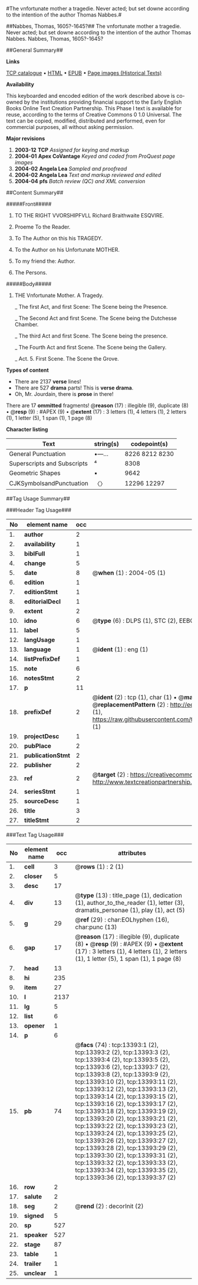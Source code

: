 #The vnfortunate mother a tragedie. Never acted; but set downe according to the intention of the author Thomas Nabbes.#

##Nabbes, Thomas, 1605?-1645?##
The vnfortunate mother a tragedie. Never acted; but set downe according to the intention of the author Thomas Nabbes.
Nabbes, Thomas, 1605?-1645?

##General Summary##

**Links**

[TCP catalogue](http://www.ota.ox.ac.uk/tcp/)  • 
[HTML](http://tei.it.ox.ac.uk/tcp/Texts-HTML/free/A07/A07979.html)  • 
[EPUB](http://tei.it.ox.ac.uk/tcp/Texts-EPUB/free/A07/A07979.epub) • 
[Page images (Historical Texts)](https://data.historicaltexts.jisc.ac.uk/view?pubId=eebo-99848308e&pageId=eebo-99848308e-13393-1)

**Availability**

This keyboarded and encoded edition of the
	       work described above is co-owned by the institutions
	       providing financial support to the Early English Books
	       Online Text Creation Partnership. This Phase I text is
	       available for reuse, according to the terms of Creative
	       Commons 0 1.0 Universal. The text can be copied,
	       modified, distributed and performed, even for
	       commercial purposes, all without asking permission.

**Major revisions**

1. __2003-12__ __TCP__ *Assigned for keying and markup*
1. __2004-01__ __Apex CoVantage__ *Keyed and coded from ProQuest page images*
1. __2004-02__ __Angela Lea__ *Sampled and proofread*
1. __2004-02__ __Angela Lea__ *Text and markup reviewed and edited*
1. __2004-04__ __pfs__ *Batch review (QC) and XML conversion*

##Content Summary##

#####Front#####

1. TO THE RIGHT VVORSHIPFVLL Richard Braithwaite ESQVIRE.

1. Proeme To the Reader.

1. To The Author on this his TRAGEDY.

1. To the Author on his Unfortunate MOTHER.

1. To my friend the: Author.

1. The Persons.

#####Body#####

1. THE Vnfortunate Mother. A Tragedy.

    _ The first Act, and first Scene: The Scene being the Presence.

    _ The Second Act and first Scene. The Scene being the Dutchesse Chamber.

    _ The third Act and first Scene. The Scene being the presence.

    _ The Fourth Act and first Scene. The Scene being the Gallery.

    _ Act. 5. First Scene. The Scene the Grove.

**Types of content**

  * There are 2137 **verse** lines!
  * There are 527 **drama** parts! This is **verse drama**.
  * Oh, Mr. Jourdain, there is **prose** in there!

There are 17 **ommitted** fragments! 
 @__reason__ (17) : illegible (9), duplicate (8)  •  @__resp__ (9) : #APEX (9)  •  @__extent__ (17) : 3 letters (1), 4 letters (1), 2 letters (1), 1 letter (5), 1 span (1), 1 page (8)

**Character listing**


|Text|string(s)|codepoint(s)|
|---|---|---|
|General Punctuation|•—…|8226 8212 8230|
|Superscripts             and Subscripts|⁴|8308|
|Geometric Shapes|▪|9642|
|CJKSymbolsandPunctuation|〈〉|12296 12297|

##Tag Usage Summary##

###Header Tag Usage###

|No|element name|occ|attributes|
|---|---|---|---|
|1.|__author__|2||
|2.|__availability__|1||
|3.|__biblFull__|1||
|4.|__change__|5||
|5.|__date__|8| @__when__ (1) : 2004-05 (1)|
|6.|__edition__|1||
|7.|__editionStmt__|1||
|8.|__editorialDecl__|1||
|9.|__extent__|2||
|10.|__idno__|6| @__type__ (6) : DLPS (1), STC (2), EEBO-CITATION (1), PROQUEST (1), VID (1)|
|11.|__label__|5||
|12.|__langUsage__|1||
|13.|__language__|1| @__ident__ (1) : eng (1)|
|14.|__listPrefixDef__|1||
|15.|__note__|6||
|16.|__notesStmt__|2||
|17.|__p__|11||
|18.|__prefixDef__|2| @__ident__ (2) : tcp (1), char (1)  •  @__matchPattern__ (2) : ([0-9\-]+):([0-9IVX]+) (1), (.+) (1)  •  @__replacementPattern__ (2) : http://eebo.chadwyck.com/downloadtiff?vid=$1&page=$2 (1), https://raw.githubusercontent.com/textcreationpartnership/Texts/master/tcpchars.xml#$1 (1)|
|19.|__projectDesc__|1||
|20.|__pubPlace__|2||
|21.|__publicationStmt__|2||
|22.|__publisher__|2||
|23.|__ref__|2| @__target__ (2) : https://creativecommons.org/publicdomain/zero/1.0/ (1), http://www.textcreationpartnership.org/docs/. (1)|
|24.|__seriesStmt__|1||
|25.|__sourceDesc__|1||
|26.|__title__|3||
|27.|__titleStmt__|2||


###Text Tag Usage###

|No|element name|occ|attributes|
|---|---|---|---|
|1.|__cell__|3| @__rows__ (1) : 2 (1)|
|2.|__closer__|5||
|3.|__desc__|17||
|4.|__div__|13| @__type__ (13) : title_page (1), dedication (1), author_to_the_reader (1), letter (3), dramatis_personae (1), play (1), act (5)|
|5.|__g__|29| @__ref__ (29) : char:EOLhyphen (16), char:punc (13)|
|6.|__gap__|17| @__reason__ (17) : illegible (9), duplicate (8)  •  @__resp__ (9) : #APEX (9)  •  @__extent__ (17) : 3 letters (1), 4 letters (1), 2 letters (1), 1 letter (5), 1 span (1), 1 page (8)|
|7.|__head__|13||
|8.|__hi__|235||
|9.|__item__|27||
|10.|__l__|2137||
|11.|__lg__|5||
|12.|__list__|6||
|13.|__opener__|1||
|14.|__p__|6||
|15.|__pb__|74| @__facs__ (74) : tcp:13393:1 (2), tcp:13393:2 (2), tcp:13393:3 (2), tcp:13393:4 (2), tcp:13393:5 (2), tcp:13393:6 (2), tcp:13393:7 (2), tcp:13393:8 (2), tcp:13393:9 (2), tcp:13393:10 (2), tcp:13393:11 (2), tcp:13393:12 (2), tcp:13393:13 (2), tcp:13393:14 (2), tcp:13393:15 (2), tcp:13393:16 (2), tcp:13393:17 (2), tcp:13393:18 (2), tcp:13393:19 (2), tcp:13393:20 (2), tcp:13393:21 (2), tcp:13393:22 (2), tcp:13393:23 (2), tcp:13393:24 (2), tcp:13393:25 (2), tcp:13393:26 (2), tcp:13393:27 (2), tcp:13393:28 (2), tcp:13393:29 (2), tcp:13393:30 (2), tcp:13393:31 (2), tcp:13393:32 (2), tcp:13393:33 (2), tcp:13393:34 (2), tcp:13393:35 (2), tcp:13393:36 (2), tcp:13393:37 (2)|
|16.|__row__|2||
|17.|__salute__|2||
|18.|__seg__|2| @__rend__ (2) : decorInit (2)|
|19.|__signed__|5||
|20.|__sp__|527||
|21.|__speaker__|527||
|22.|__stage__|87||
|23.|__table__|1||
|24.|__trailer__|1||
|25.|__unclear__|1||
